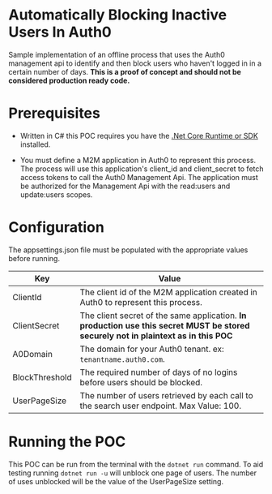 # Automatically Blocking Inactive Users In Auth0

Sample implementation of an offline process that uses the Auth0 management api to identify and then block users who haven't logged in in a certain number of days. **This is a proof of concept and should not be considered production ready code.**

# Prerequisites

- Written in C# this POC requires you have the [.Net Core Runtime or SDK](https://docs.microsoft.com/en-us/dotnet/core/install/dependencies?tabs=netcore30&pivots=os-macos) installed.

- You must define a M2M application in Auth0 to represent this process. The process will use this application's client_id and client_secret to fetch access tokens to call the Auth0 Management Api. The application must be authorized for the Management Api with the read:users and update:users scopes.

# Configuration

The appsettings.json file must be populated with the appropriate values before running.

| Key            | Value                                                                                                                                |
| -------------- | ------------------------------------------------------------------------------------------------------------------------------------ |
| ClientId       | The client id of the M2M application created in Auth0 to represent this process.                                                     |
| ClientSecret   | The client secret of the same application. **In production use this secret MUST be stored securely not in plaintext as in this POC** |
| A0Domain       | The domain for your Auth0 tenant. ex: `tenantname.auth0.com`.                                                                        |
| BlockThreshold | The required number of days of no logins before users should be blocked.                                                             |
| UserPageSize   | The number of users retrieved by each call to the search user endpoint. Max Value: 100.                                              |

# Running the POC

This POC can be run from the terminal with the `dotnet run` command. To aid testing running `dotnet run -u` will unblock one page of users. The number of uses unblocked will be the value of the UserPageSize setting.
